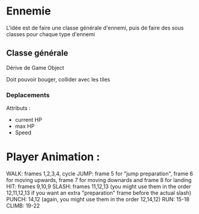 # Ennemie

L'idée est de faire une classe générale d'ennemi, puis de faire des sous classes pour chaque type d'ennemi

## Classe générale
Dérive de Game Object

Doit pouvoir bouger, collider avec les tiles 

### Deplacements


Attributs :
- current HP
- max HP
- Speed




# Player Animation :
WALK: frames 1,2,3,4, cycle
JUMP: frame 5 for "jump preparation", frame 6 for moving upwards, frame 7 for moving downards and frame 8 for landing
HIT: frames 9,10,9
SLASH: frames 11,12,13 (you might use them in the order 12,11,12,13 if you want an extra "preparation" frame before the actual slash)
PUNCH: 14,12 (again, you might use them in the order 12,14,12)
RUN: 15-18
CLIMB: 19-22